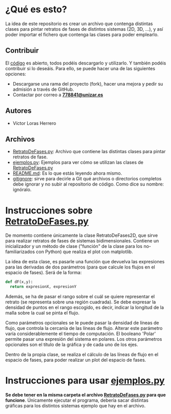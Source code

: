 # ¿Qué es esto?
La idea de este repositorio es crear un archivo que contenga distintas clases para pintar retratos de fases de distintos sistemas (2D, 3D, ...), y así poder importar el fichero que contenga las clases para poder emplearlo.

## Contribuir
El [código](#archivos) es abierto, todos podéis descargarlo y utilizarlo. Y también podéis contribuir si lo deseáis. Para ello, se puede hacer una de las siguientes opciones:
* Descargarse una rama del proyecto (fork), hacer una mejora y pedir su admisión a través de GitHub.
* Contactar por correo a **778841@unizar.es**

## Autores
- Víctor Loras Herrero

## Archivos
- [RetratoDeFases.py](RetratoDeFases.py): Archivo que contiene las distintas clases para pintar retratos de fase.
- [ejemplos.py](ejemplos.py): Ejemplos para ver cómo se utilizan las clases de [RetratoDeFases.py](RetratoDeFases.py)
- [README.md](README.md): Es lo que estás leyendo ahora mismo.
- [gitignore](.gitignore): sirve para decirle a Git qué archivos o directorios completos debe ignorar y no subir al repositorio de código. Como dice su nombre: ignóralo.

# Instrucciones sobre [RetratoDeFases.py](RetratoDeFases.py)
De momento contiene únicamente la clase RetratoDeFases2D, que sirve para realizar retratos de fases de sistemas bidimensionales. Contiene un inicializador y un método de clase ("función" de la clase para los no-familiarizados con Python) que realiza el plot con matplotlib.

La idea de esta clase, es pasarle una función que devuelva las expresiones para las derivadas de dos parámetros (para que calcule los flujos en el espacio de fases). Será de la forma:

```python
def dF(x,y):
  return expresionX, expresionY
 ```
 
 Además, se ha de pasar el rango sobre el cuál se quiere representar el retrato (se representa sobre una región cuadrada). Se debe expresar la densidad de puntos en el rango escogido, es decir, indicar la longitud de la malla sobre la cual se pinta el flujo.
 
 Como parámetros opcionales se le puede pasar la densidad de líneas de flujo, que controla la cercanía de las líneas de flujo. Alterar este parámetro varía considerablemente el tiempo de computación. El booleano 'Polar' permite pasar una expresión del sistema en polares. Los otros parámetros opcionales son el título de la gráfica y de cada uno de los ejes. 
 
 
 Dentro de la propia clase, se realiza el cálculo de las líneas de flujo en el espacio de fases, para poder realizar un plot del espacio de fases.
 
 # Instrucciones para usar [ejemplos.py](ejemplos.py)
 **Se debe tener en la misma carpeta el archivo [RetratoDeFases.py](RetratoDeFases.py) para que funcione**. Únicamente ejecutar el programa, debería sacar distintas gráficas para los distintos sistemas ejemplo que hay en el archivo.
 
 
